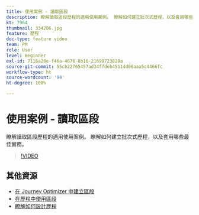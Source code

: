 ```yaml
---
title: 使用案例 - 讀取區段
description: 瞭解讀取區段歷程的適用使用案例。 瞭解如何建立批次式歷程，以及套用哪些最佳實務。
kt: 7964
thumbnail: 334206.jpg
feature: 歷程
doc-type: feature video
team: PM
role: User
level: Beginner
exl-id: 7116a20e-f46a-4676-8b16-21699723828a
source-git-commit: 55cb22765457ad34f7deb45114d06aaa5c4466fc
workflow-type: ht
source-wordcount: '94'
ht-degree: 100%

---
```


# 使用案例 - 讀取區段

瞭解讀取區段歷程的適用使用案例。 瞭解如何建立批次式歷程，以及套用哪些最佳實務。

>[!VIDEO](https://video.tv.adobe.com/v/334206?quality=12)

## 其他資源

* [在 Journey Optimizer 中建立區段](https://experienceleague.adobe.com/docs/journey-optimizer/using/segment/creating-a-segment.html?lang=zh-Hant)
* [在歷程中使用區段](https://experienceleague.adobe.com/docs/journey-optimizer/using/orchestrate-journeys/about-journey-building/read-segment.html?lang=zh-Hant)
* [瞭解如何設計歷程](https://experienceleague.adobe.com/docs/journey-optimizer/using/orchestrate-journeys/create-journey/using-the-journey-designer.html?lang=zh-Hant)
